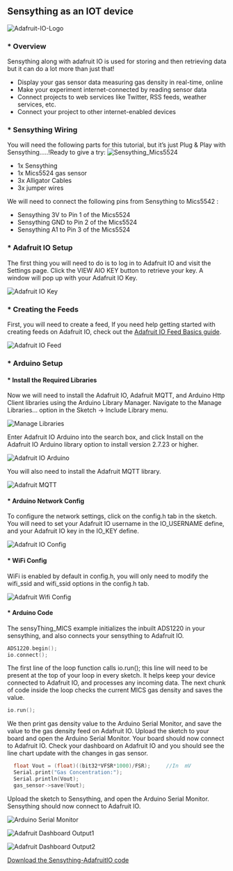 ## Sensything as an IOT device

![Adafruit-IO-Logo](images/Adafruit-IO-Logo.png)

### * Overview

Sensything along with adafruit IO is used for storing and then retrieving data but it can do a lot more than just that!

* Display your gas sensor data measuring gas density in real-time, online
* Make your experiment internet-connected by reading sensor data
* Connect projects to web services like Twitter, RSS feeds, weather services, etc.
* Connect your project to other internet-enabled devices

### * Sensything Wiring

You will need the following parts for this tutorial, but it’s just Plug & Play with Sensything…..!Ready to give a try:
![Sensything_Mics5524](images/)

* 1x Sensything
* 1x Mics5524 gas sensor
* 3x Alligator Cables
* 3x jumper wires

We will need to connect the following pins from Sensything to Mics5542 :
* Sensything 3V to Pin 1 of the Mics5524
* Sensything  GND to Pin 2 of the Mics5524
* Sensything  A1 to Pin 3 of the Mics5524 

### * Adafruit IO Setup

The first thing you will need to do is to log in to Adafruit IO and visit the Settings page. Click the VIEW AIO KEY button to retrieve your key. A window will pop up with your Adafruit IO Key. 

![Adafruit IO Key](images/Adafruit_IO_Key.png)		

### * Creating the Feeds 

First, you will need to create a feed, If you need help getting started with creating feeds on Adafruit IO, check out the [Adafruit IO Feed Basics guide](https://learn.adafruit.com/adafruit-io-basics-feeds/overview).

![Adafruit IO Feed](images/)	

### * Arduino Setup
 
#### * Install the Required Libraries

Now we will need to install the Adafruit IO, Adafruit MQTT, and Arduino Http Client libraries using the Arduino Library Manager. Navigate to the Manage Libraries... option in the Sketch -> Include Library menu.

![Manage Libraries](images/Manage_libraries.png)	

Enter Adafruit IO Arduino into the search box, and click Install on the Adafruit IO Arduino library option to install version 2.7.23 or higher.

![Adafruit IO Arduino](images/Adafruit_IO_Arduino.png)	

You will also need to install the Adafruit MQTT library.

![Adafruit MQTT](images/Adafruit_IO_MQTT.png)	

#### * Arduino Network Config

To configure the network settings, click on the config.h tab in the sketch. You will need to set your Adafruit IO username in the IO_USERNAME define, and your Adafruit IO key in the IO_KEY define.

![Adafruit IO Config](images/Adafruit_IO_Config.png)

#### * WiFi Config

WiFi is enabled by default in config.h, you will only need to modify the wifi_ssid and wifi_ssid options in the config.h tab.

![Adafruit Wifi Config](images/Adafruit_Wifi.png)

#### * Arduino Code

The sensyThing_MICS example initializes the inbuilt  ADS1220 in your sensything, and also connects your sensything to Adafruit IO. 

```c
ADS1220.begin();
io.connect();
```
The first line of the loop function calls io.run(); this line will need to be present at the top of your loop in every sketch. It helps keep your device connected to Adafruit IO, and processes any incoming data.
The next chunk of code inside the loop checks the current MICS gas density and saves the value.
```c
io.run();
```

We then print gas density value to the Arduino Serial Monitor, and save the value to the gas density feed on Adafruit IO. Upload the sketch to your board and open the Arduino Serial Monitor. Your board should now connect to Adafruit IO. Check your dashboard on Adafruit IO and you should see the line chart update with the changes in gas sensor.
 
```c
  float Vout = (float)((bit32*VFSR*1000)/FSR);     //In  mV
  Serial.print("Gas Concentration:");
  Serial.println(Vout);
  gas_sensor->save(Vout);
```

Upload the sketch to Sensything, and open the Arduino Serial Monitor. Sensything should now connect to Adafruit IO.

![Arduino Serial Monitor](images/Serial_monitor.png)

![Adafruit Dashboard Output1](images/Dashboard_output1.png)

![Adafruit Dashboard Output2](images/Dashboard_output2.png)

[Download the Sensything-AdafruitIO code](https://github.com/Protocentral/protocentral_sensything/tree/master/software/)
